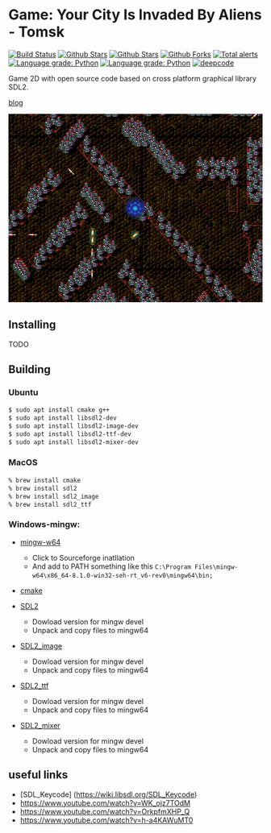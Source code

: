 # Game: Your City Is Invaded By Aliens - Tomsk

[![Build Status](https://travis-ci.org/sea-kg/yourCityIsInvadedByAliens_Tomsk.svg?branch=main)](https://travis-ci.org/sea-kg/yourCityIsInvadedByAliens_Tomsk) [![Github Stars](https://img.shields.io/github/stars/sea-kg/yourCityIsInvadedByAliens_Tomsk.svg?label=github%20%E2%98%85)](https://github.com/sea-kg/yourCityIsInvadedByAliens_Tomsk/) [![Github Stars](https://img.shields.io/github/contributors/sea-kg/yourCityIsInvadedByAliens_Tomsk.svg)](https://github.com/sea-kg/yourCityIsInvadedByAliens_Tomsk/) [![Github Forks](https://img.shields.io/github/forks/sea-kg/yourCityIsInvadedByAliens_Tomsk.svg?label=github%20forks)](https://github.com/sea-kg/yourCityIsInvadedByAliens_Tomsk/) [![Total alerts](https://img.shields.io/lgtm/alerts/g/sea-kg/yourCityIsInvadedByAliens_Tomsk.svg?logo=lgtm&logoWidth=18)](https://lgtm.com/projects/g/sea-kg/yourCityIsInvadedByAliens_Tomsk/alerts/) [![Language grade: Python](https://img.shields.io/lgtm/grade/python/g/sea-kg/yourCityIsInvadedByAliens_Tomsk.svg?logo=lgtm&logoWidth=18)](https://lgtm.com/projects/g/sea-kg/yourCityIsInvadedByAliens_Tomsk/context:python) [![Language grade: Python](https://img.shields.io/lgtm/grade/cpp/g/sea-kg/yourCityIsInvadedByAliens_Tomsk.svg?logo=lgtm&logoWidth=18)](https://lgtm.com/projects/g/sea-kg/yourCityIsInvadedByAliens_Tomsk/context:cpp) [![deepcode](https://www.deepcode.ai/api/gh/badge?key=eyJhbGciOiJIUzI1NiIsInR5cCI6IkpXVCJ9.eyJwbGF0Zm9ybTEiOiJnaCIsIm93bmVyMSI6InNlYS1rZyIsInJlcG8xIjoieW91ckNpdHlJc0ludmFkZWRCeUFsaWVuc19Ub21zayIsImluY2x1ZGVMaW50IjpmYWxzZSwiYXV0aG9ySWQiOjE1NjQxLCJpYXQiOjE2MTgwNTk1Nzh9.TepnsVXpVZe3MscukV6MJFJP7yJT2CUh36MR9rM3bwA)](https://www.deepcode.ai/app/gh/sea-kg/yourCityIsInvadedByAliens_Tomsk/_/dashboard?utm_content=gh%2Fsea-kg%2FyourCityIsInvadedByAliens_Tomsk)

Game 2D with open source code based on cross platform graphical library SDL2.

[blog](https://vk.com/yourcityisinvadedbyaliens_tomsk)

![Alt text](/contrib/main-screen.jpg?raw=true "Main Screen")

## Installing

TODO

## Building

### Ubuntu

```
$ sudo apt install cmake g++
$ sudo apt install libsdl2-dev
$ sudo apt install libsdl2-image-dev
$ sudo apt install libsdl2-ttf-dev
$ sudo apt install libsdl2-mixer-dev
```

### MacOS 

```
% brew install cmake
% brew install sdl2
% brew install sdl2_image
% brew install sdl2_ttf
```

### Windows-mingw:

* [mingw-w64](http://mingw-w64.org/doku.php/download/windows) 
  - Click to Sourceforge inatllation
  - And add to PATH something like this `C:\Program Files\mingw-w64\x86_64-8.1.0-win32-seh-rt_v6-rev0\mingw64\bin;`

* [cmake](https://cmake.org/download/)
* [SDL2](https://www.libsdl.org/download-2.0.php)
  - Dowload version for mingw devel 
  - Unpack and copy files to mingw64

* [SDL2_image](https://www.libsdl.org/projects/SDL_image/)
  - Dowload version for mingw devel
  - Unpack and copy files to mingw64

* [SDL2_ttf](https://www.libsdl.org/projects/SDL_ttf/)
  - Dowload version for mingw devel
  - Unpack and copy files to mingw64

* [SDL2_mixer](https://www.libsdl.org/projects/SDL_mixer/)
  - Dowload version for mingw devel
  - Unpack and copy files to mingw64

## useful links

* [SDL_Keycode] (https://wiki.libsdl.org/SDL_Keycode)
* https://www.youtube.com/watch?v=WK_ojz7TOdM
* https://www.youtube.com/watch?v=OrkpfmXHP_Q
* https://www.youtube.com/watch?v=h-a4KAWuMT0
